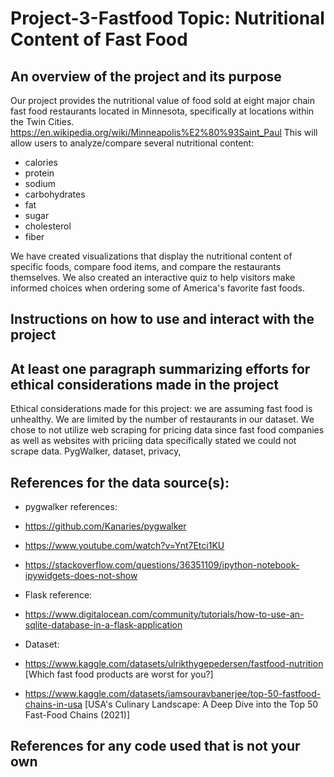 # Project-3-Fastfood Topic: Nutritional Content of Fast Food

## An overview of the project and its purpose
Our project provides the nutritional value of food sold at eight major chain fast food restaurants located in Minnesota, specifically at locations within the Twin Cities.  https://en.wikipedia.org/wiki/Minneapolis%E2%80%93Saint_Paul This will allow users to analyze/compare several nutritional content:
* calories
* protein
* sodium
* carbohydrates
* fat
* sugar
* cholesterol
* fiber 

We have created visualizations that display the nutritional content of specific foods, compare food items, and compare the restaurants themselves. We also created an interactive quiz to help visitors make informed choices when ordering some of America's favorite fast foods.
  
## Instructions on how to use and interact with the project

## At least one paragraph summarizing efforts for ethical considerations made in the project
Ethical considerations made for this project: we are assuming fast food is unhealthy. We are limited by the number of restaurants in our dataset. We chose to not utilize web scraping for pricing data since fast food companies as well as websites with priciing data specifically stated we could not scrape data. PygWalker, dataset, privacy,

## References for the data source(s):
* pygwalker references:

* https://github.com/Kanaries/pygwalker
* https://www.youtube.com/watch?v=Ynt7Etci1KU
* https://stackoverflow.com/questions/36351109/ipython-notebook-ipywidgets-does-not-show

* Flask reference:
*  https://www.digitalocean.com/community/tutorials/how-to-use-an-sqlite-database-in-a-flask-application

* Dataset:
*  https://www.kaggle.com/datasets/ulrikthygepedersen/fastfood-nutrition [Which fast food products are worst for you?]
*  https://www.kaggle.com/datasets/iamsouravbanerjee/top-50-fastfood-chains-in-usa [USA's Culinary Landscape: A Deep Dive into the Top 50 Fast-Food Chains (2021)]


## References for any code used that is not your own
